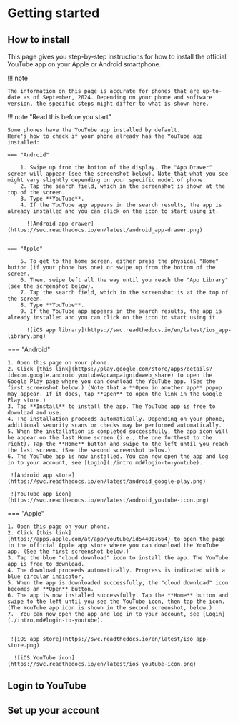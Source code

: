 # Getting started

## How to install

This page gives you step-by-step instructions for how to install the official YouTube app on your Apple or Android smartphone.

!!! note

    The information on this page is accurate for phones that are up-to-date as of September, 2024. Depending on your phone and software version, the specific steps might differ to what is shown here.

!!! note "Read this before you start"

    Some phones have the YouTube app installed by default. 
    Here's how to check if your phone already has the YouTube app installed:

    === "Android"
  
        1. Swipe up from the bottom of the display. The "App Drawer" screen will appear (see the screenshot below). Note that what you see might vary slightly depending on your specific model of phone.
        2. Tap the search field, which in the screenshot is shown at the top of the screen.
        3. Type **YouTube**.
        4. If the YouTube app appears in the search results, the app is already installed and you can click on the icon to start using it.

          ![Android app drawer](https://swc.readthedocs.io/en/latest/android_app-drawer.png) 


    === "Apple"
  
        5. To get to the home screen, either press the physical "Home" button (if your phone has one) or swipe up from the bottom of the screen. 
        6. Then, swipe left all the way until you reach the "App Library" (see the screenshot below).    
        7. Tap the search field, which in the screenshot is at the top of the screen.
        8. Type **YouTube**.
        9. If the YouTube app appears in the search results, the app is already installed and you can click on the icon to start using it.

          ![iOS app library](https://swc.readthedocs.io/en/latest/ios_app-library.png)
          
=== "Android"
    
    1. Open this page on your phone.
    2. Click [this link](https://play.google.com/store/apps/details?id=com.google.android.youtube&pcampaignid=web_share) to open the Google Play page where you can download the YouTube app. (See the first screenshot below.) (Note that a **Open in another app** popup may appear. If it does, tap **Open** to open the link in the Google Play store.)
    3. Tap **Install** to install the app. The YouTube app is free to download and use. 
    4. The installation proceeds automatically. Depending on your phone, additional security scans or checks may be performed automatically. 
    5. When the installation is completed successfully, the app icon will be appear on the last Home screen (i.e., the one furthest to the right). Tap the **Home** button and swipe to the left until you reach the last screen. (See the second screenshot below.)
    6. The YouTube app is now installed. You can now open the app and log in to your account, see [Login](./intro.md#login-to-youtube).
 
     ![Android app store](https://swc.readthedocs.io/en/latest/android_google-play.png) 

     ![YouTube app icon](https://swc.readthedocs.io/en/latest/android_youtube-icon.png) 


=== "Apple"
    
    1. Open this page on your phone. 
    2. Click [this link](https://apps.apple.com/at/app/youtube/id544007664) to open the page in the official Apple app store where you can download the YouTube app. (See the first screenshot below.)
    3. Tap the blue "cloud download" icon to install the app. The YouTube app is free to download. 
    4. The download proceeds automatically. Progress is indicated with a blue circular indicator.
    5. When the app is downloaded successfully, the "cloud download" icon becomes an **Open** button. 
    6. The app is now installed successfully. Tap the **Home** button and swipe to the left until you see the YouTube icon, then tap the icon. (The YouTube app icon is shown in the second screenshot, below.)
    7.  You can now open the app and log in to your account, see [Login](./intro.md#login-to-youtube).
 

     ![iOS app store](https://swc.readthedocs.io/en/latest/iso_app-store.png) 
   
      ![iOS YouTube icon](https://swc.readthedocs.io/en/latest/ios_youtube-icon.png) 

## Login to YouTube

## Set up your account